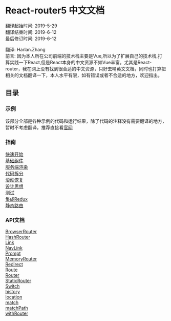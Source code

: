 # React-router5 中文文档
翻译起始时间: 2019-5-29  
翻译结束时间: 2019-6-12  
最后修订时间: 2019-6-12

翻译: Harlan.Zhang  
前言: 因为本人所在公司前端的技术栈主要是Vue,所以为了扩展自己的技术栈,打算实践一下React,但是React本身的中文资源不如Vue丰富。尤其是React-router，我在网上没有找到很合适的中文资源，只好去啃英文文档，同时也打算把相关的文档翻译一下，本人水平有限，如有错误或者不合适的地方，欢迎指出。  

## 目录
### 示例
该部分全部是各种示例的代码和运行结果，除了代码的注释没有需要翻译的地方，暂时不考虑翻译，推荐直接看[官网](https://reacttraining.com/react-router/web/example/basic)
### 指南
[快速开始](https://github.com/Harlan-ZhangDongXing/React-router-chinese/blob/master/guides/Quick%20Start.md)  
[基础组件](https://github.com/Harlan-ZhangDongXing/React-router-chinese/blob/master/guides/Basic%20Components.md)  
[服务端渲染](https://github.com/Harlan-ZhangDongXing/React-router-chinese/blob/master/guides/Server%20Rendering.md)  
[代码拆分](https://github.com/Harlan-ZhangDongXing/React-router-chinese/blob/master/guides/code%20splitting.md)  
[滚动恢复](https://github.com/Harlan-ZhangDongXing/React-router-chinese/blob/master/guides/Scroll%20Restoration.md)  
[设计思想](https://github.com/Harlan-ZhangDongXing/React-router-chinese/blob/master/guides/Philosophy.md)  
[测试](https://github.com/Harlan-ZhangDongXing/React-router-chinese/blob/master/guides/Testting.md)   
[集成Redux](https://github.com/Harlan-ZhangDongXing/React-router-chinese/blob/master/guides/Redux%20Integration.md)  
[静态路由](https://github.com/Harlan-ZhangDongXing/React-router-chinese/blob/master/guides/Static%20Router.md)

### API文档
[BrowserRouter](https://github.com/Harlan-ZhangDongXing/React-router-chinese/blob/master/API/API.md#-browserrouter-)  
[HashRouter](https://github.com/Harlan-ZhangDongXing/React-router-chinese/blob/master/API/API.md#-hashrouter-)  
[Link](https://github.com/Harlan-ZhangDongXing/React-router-chinese/blob/master/API/API.md#-link-)  
[NavLink](https://github.com/Harlan-ZhangDongXing/React-router-chinese/blob/master/API/API.md#-navlink-)  
[Prompt](https://github.com/Harlan-ZhangDongXing/React-router-chinese/blob/master/API/API.md#-prompt-)  
[MemoryRouter](https://github.com/Harlan-ZhangDongXing/React-router-chinese/blob/master/API/API.md#-memoryrouter-)  
[Redirect](https://github.com/Harlan-ZhangDongXing/React-router-chinese/blob/master/API/API.md#-redirect-)  
[Route](https://github.com/Harlan-ZhangDongXing/React-router-chinese/blob/master/API/API.md#-route-)  
[Router](https://github.com/Harlan-ZhangDongXing/React-router-chinese/blob/master/API/API.md#-router-)  
[StaticRouter](https://github.com/Harlan-ZhangDongXing/React-router-chinese/blob/master/API/API.md#-staticrouter-)  
[Switch](https://github.com/Harlan-ZhangDongXing/React-router-chinese/blob/master/API/API.md#-switch-)  
[history](https://github.com/Harlan-ZhangDongXing/React-router-chinese/blob/master/API/API.md#history)  
[location](https://github.com/Harlan-ZhangDongXing/React-router-chinese/blob/master/API/API.md#location)  
[match](https://github.com/Harlan-ZhangDongXing/React-router-chinese/blob/master/API/API.md#match)  
[matchPath](https://github.com/Harlan-ZhangDongXing/React-router-chinese/blob/master/API/API.md#matchpath)    
[withRouter](https://github.com/Harlan-ZhangDongXing/React-router-chinese/blob/master/API/API.md#withrouter)  



